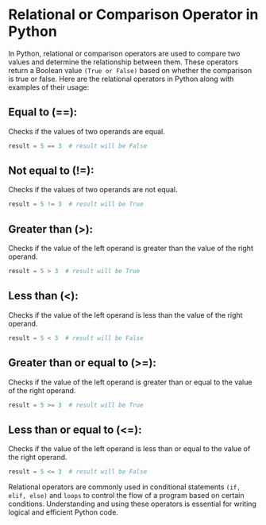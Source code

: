 # Relational or Comparison Operator in Python

In Python, relational or comparison operators are used to compare two values and determine the relationship between them. These operators return a Boolean value `(True or False)` based on whether the comparison is true or false. Here are the relational operators in Python along with examples of their usage:

## Equal to (==):
 Checks if the values of two operands are equal.

```python
result = 5 == 3  # result will be False
```
## Not equal to (!=): 
Checks if the values of two operands are not equal.

```python
result = 5 != 3  # result will be True
```

## Greater than (>): 
Checks if the value of the left operand is greater than the value of the right operand.

```python
result = 5 > 3  # result will be True
```

## Less than (<): 
Checks if the value of the left operand is less than the value of the right operand.

```python
result = 5 < 3  # result will be False
```

## Greater than or equal to (>=): 
Checks if the value of the left operand is greater than or equal to the value of the right operand.

```python
result = 5 >= 3  # result will be True
```

## Less than or equal to (<=):
Checks if the value of the left operand is less than or equal to the value of the right operand.

```python
result = 5 <= 3  # result will be False
```

Relational operators are commonly used in conditional statements `(if, elif, else)` and `loops` to control the flow of a program based on certain conditions. Understanding and using these operators is essential for writing logical and efficient Python code.